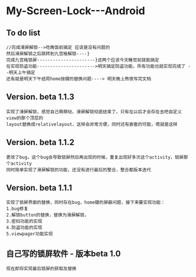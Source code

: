 My-Screen-Lock---Android
========================

## To do list
    //完成滑屏解锁-->吃晚饭前搞定 应该是没有问题的
    然后滑屏解锁之后跳转到九宫格解锁----}
    完成九宫格锁屏----------------------}这两个应该今天睡觉前就能搞定
    在实现防盗功能---------------------->明天搞定防盗功能，所有功能也就实现完成了 --明天上午搞定
    还有就是明天下午结局home按键的替换问题----> 明天晚上熬夜写完文档

## Version. beta 1.1.3
    实现了滑屏解锁，感觉自己萌萌哒，滑屏解锁彻底结束了，只有在以后才会存在去吧自定义view的那个顶层的
    layout替换成relativelayout，这样会非常方便，同时还有嵌套的可能，嗯就是这样


## Version. beta 1.1.2
    更改了bug，这个bug会导致锁屏然后再出现的时候，重复出现好多次这个activity，锁屏那个activity
    同时简单实现了滑屏解锁的功能，还没有进行最后的整合，整合都版本迭代
    

## Version. beta 1.1.1
    实现了锁屏界面的替换，同时存在bug，home键的屏蔽问题，接下来要实现功能：
    1.bug修复
    2.解锁button的替换，替换为滑屏解锁，
    3.密码功能的实现
    4.防盗功能的实现
    5.viewpager功能实现
    

## 自己写的锁屏软件 - 版本beta 1.0
    现在即将实现最后锁屏的获取及替换
